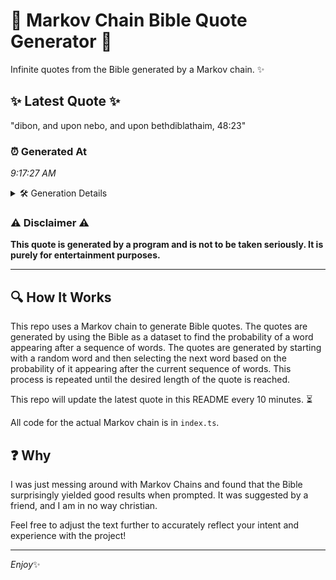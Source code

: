 # 📖 Markov Chain Bible Quote Generator 📖

Infinite quotes from the Bible generated by a Markov chain. ✨

## ✨ Latest Quote ✨
"dibon, and upon nebo, and upon bethdiblathaim, 48:23"

### ⏰ Generated At
*9:17:27 AM*

<details>
    <summary>🛠️ Generation Details</summary>
    <p>
        <strong>🌱 Seed:</strong> dibon,<br>
        <strong>🔄 Iterations:</strong> 7<br>
        <strong>📜 Context History:</strong><br>[ dibon, ]: and<br>[ dibon,, and ]: upon<br>[ dibon,, and, upon ]: nebo,<br>[ dibon,, and, upon, nebo, ]: and<br>[ dibon,, and, upon, nebo,, and ]: upon<br>[ dibon,, and, upon, nebo,, and, upon ]: bethdiblathaim,<br>[ and, upon, nebo,, and, upon, bethdiblathaim, ]: 48:23<br>
    </p>
</details>

### ⚠️ Disclaimer ⚠️
**This quote is generated by a program and is not to be taken seriously. It is purely for entertainment purposes.**

---

## 🔍 How It Works

This repo uses a Markov chain to generate Bible quotes. The quotes are generated by using the Bible as a dataset to find the probability of a word appearing after a sequence of words. The quotes are generated by starting with a random word and then selecting the next word based on the probability of it appearing after the current sequence of words. This process is repeated until the desired length of the quote is reached.

This repo will update the latest quote in this README every 10 minutes. ⏳

All code for the actual Markov chain is in `index.ts`.

## ❓ Why

I was just messing around with Markov Chains and found that the Bible surprisingly yielded good results when prompted. 
It was suggested by a friend, and I am in no way christian.

Feel free to adjust the text further to accurately reflect your intent and experience with the project!

---

*Enjoy*✨
